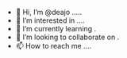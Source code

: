 - 👋 Hi, I’m @deajo .....
- 👀 I’m interested in ....
- 🌱 I’m currently learning .
- 💞️ I’m looking to collaborate on .
- 📫 How to reach me ....

<!---
deajo/deajo is a ✨ special ✨ repository because its `README.md` (this file) appears on your GitHub profile.
You can click the Preview link to take a look at your changes.
--->
